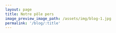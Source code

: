 ```yaml
---
layout: page
title: Notre pôle pers
image_preview_image_path: /assets/img/blog-1.jpg
permalink: '/blog/:title'
---
```


